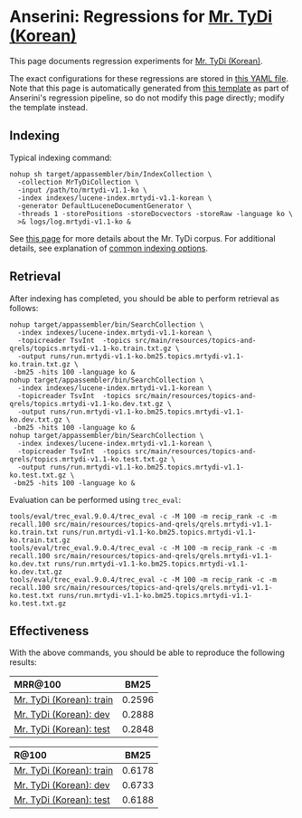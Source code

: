 # Anserini: Regressions for [Mr. TyDi (Korean)](https://github.com/castorini/mr.tydi)

This page documents regression experiments for [Mr. TyDi (Korean)](https://github.com/castorini/mr.tydi).

The exact configurations for these regressions are stored in [this YAML file](../src/main/resources/regression/mrtydi-v1.1-ko.yaml).
Note that this page is automatically generated from [this template](../src/main/resources/docgen/templates/mrtydi-v1.1-ko.template) as part of Anserini's regression pipeline, so do not modify this page directly; modify the template instead.

## Indexing

Typical indexing command:

```
nohup sh target/appassembler/bin/IndexCollection \
  -collection MrTyDiCollection \
  -input /path/to/mrtydi-v1.1-ko \
  -index indexes/lucene-index.mrtydi-v1.1-korean \
  -generator DefaultLuceneDocumentGenerator \
  -threads 1 -storePositions -storeDocvectors -storeRaw -language ko \
  >& logs/log.mrtydi-v1.1-ko &
```

See [this page](https://github.com/castorini/mr.tydi) for more details about the Mr. TyDi corpus.
For additional details, see explanation of [common indexing options](common-indexing-options.md).

## Retrieval

After indexing has completed, you should be able to perform retrieval as follows:

```
nohup target/appassembler/bin/SearchCollection \
  -index indexes/lucene-index.mrtydi-v1.1-korean \
  -topicreader TsvInt  -topics src/main/resources/topics-and-qrels/topics.mrtydi-v1.1-ko.train.txt.gz \
  -output runs/run.mrtydi-v1.1-ko.bm25.topics.mrtydi-v1.1-ko.train.txt.gz \
 -bm25 -hits 100 -language ko &
nohup target/appassembler/bin/SearchCollection \
  -index indexes/lucene-index.mrtydi-v1.1-korean \
  -topicreader TsvInt  -topics src/main/resources/topics-and-qrels/topics.mrtydi-v1.1-ko.dev.txt.gz \
  -output runs/run.mrtydi-v1.1-ko.bm25.topics.mrtydi-v1.1-ko.dev.txt.gz \
 -bm25 -hits 100 -language ko &
nohup target/appassembler/bin/SearchCollection \
  -index indexes/lucene-index.mrtydi-v1.1-korean \
  -topicreader TsvInt  -topics src/main/resources/topics-and-qrels/topics.mrtydi-v1.1-ko.test.txt.gz \
  -output runs/run.mrtydi-v1.1-ko.bm25.topics.mrtydi-v1.1-ko.test.txt.gz \
 -bm25 -hits 100 -language ko &
```

Evaluation can be performed using `trec_eval`:

```
tools/eval/trec_eval.9.0.4/trec_eval -c -M 100 -m recip_rank -c -m recall.100 src/main/resources/topics-and-qrels/qrels.mrtydi-v1.1-ko.train.txt runs/run.mrtydi-v1.1-ko.bm25.topics.mrtydi-v1.1-ko.train.txt.gz
tools/eval/trec_eval.9.0.4/trec_eval -c -M 100 -m recip_rank -c -m recall.100 src/main/resources/topics-and-qrels/qrels.mrtydi-v1.1-ko.dev.txt runs/run.mrtydi-v1.1-ko.bm25.topics.mrtydi-v1.1-ko.dev.txt.gz
tools/eval/trec_eval.9.0.4/trec_eval -c -M 100 -m recip_rank -c -m recall.100 src/main/resources/topics-and-qrels/qrels.mrtydi-v1.1-ko.test.txt runs/run.mrtydi-v1.1-ko.bm25.topics.mrtydi-v1.1-ko.test.txt.gz
```

## Effectiveness

With the above commands, you should be able to reproduce the following results:

MRR@100                                 | BM25      |
:---------------------------------------|-----------|
[Mr. TyDi (Korean): train](https://github.com/castorini/mr.tydi)| 0.2596    |
[Mr. TyDi (Korean): dev](https://github.com/castorini/mr.tydi)| 0.2888    |
[Mr. TyDi (Korean): test](https://github.com/castorini/mr.tydi)| 0.2848    |


R@100                                   | BM25      |
:---------------------------------------|-----------|
[Mr. TyDi (Korean): train](https://github.com/castorini/mr.tydi)| 0.6178    |
[Mr. TyDi (Korean): dev](https://github.com/castorini/mr.tydi)| 0.6733    |
[Mr. TyDi (Korean): test](https://github.com/castorini/mr.tydi)| 0.6188    |
